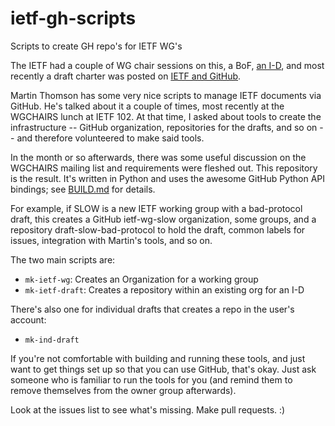 # ietf-gh-scripts
Scripts to create GH repo's for IETF WG's

The IETF had a couple of WG chair sessions on this, a BoF,
[an I-D](https://datatracker.ietf.org/doc/draft-cooper-wugh-github-wg-configuration/),
and most recently a draft charter was posted on
[IETF and GitHub](https://www.ietf.org/mailman/listinfo/Ietf-and-github).

Martin Thomson has some very nice scripts to manage IETF documents via
GitHub. He's talked about it a couple of times, most recently at the
WGCHAIRS lunch at IETF 102. At that time, I asked about tools to create
the infrastructure -- GitHub organization, repositories for the drafts,
and so on -- and therefore volunteered to make said tools.

In the month or so afterwards, there was some useful discussion on the
WGCHAIRS mailing list and requirements were fleshed out. This repository is
the result. It's written in Python and uses the awesome GitHub Python API
bindings; see [BUILD.md](/BUILD.md) for details.

For example, if SLOW is a new IETF working group with a bad-protocol draft,
this creates a GitHub ietf-wg-slow organization, some groups, and a repository
draft-slow-bad-protocol to hold the draft, common labels for issues,
integration with Martin's tools, and so on.

The two main scripts are:

- `mk-ietf-wg`: Creates an Organization for a working group
- `mk-ietf-draft`: Creates a repository within an existing org for an I-D

There's also one for individual drafts that creates a repo in the user's
account:

- `mk-ind-draft`

If you're not comfortable with building and running these tools, and just want
to get things set up so that you can use GitHub, that's okay.  Just ask
someone who is familiar to run the tools for you (and remind them to remove
themselves from the owner group afterwards).

Look at the issues list to see what's missing.  Make pull requests. :)
